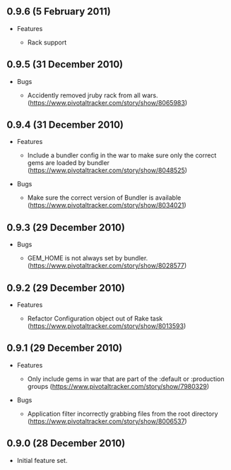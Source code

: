 ## 0.9.6 (5 February 2011)

* Features

    * Rack support

## 0.9.5 (31 December 2010)

* Bugs

  * Accidently removed jruby rack from all wars. (https://www.pivotaltracker.com/story/show/8065983)

## 0.9.4 (31 December 2010)

* Features

  * Include a bundler config in the war to make sure only the correct gems are loaded by bundler (https://www.pivotaltracker.com/story/show/8048525)

* Bugs

  * Make sure the correct version of Bundler is available (https://www.pivotaltracker.com/story/show/8034021)

## 0.9.3 (29 December 2010)

* Bugs

  * GEM_HOME is not always set by bundler. (https://www.pivotaltracker.com/story/show/8028577)

## 0.9.2 (29 December 2010)

* Features

  * Refactor Configuration object out of Rake task (https://www.pivotaltracker.com/story/show/8013593)

## 0.9.1 (29 December 2010)

* Features

  * Only include gems in war that are part of the :default or :production groups (https://www.pivotaltracker.com/story/show/7980329)

* Bugs

  * Application filter incorrectly grabbing files from the root directory (https://www.pivotaltracker.com/story/show/8006537)

## 0.9.0 (28 December 2010)

* Initial feature set.

